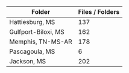 | Folder              |   Files / Folders |
|---------------------|-------------------|
| Hattiesburg, MS     |               137 |
| Gulfport-Biloxi, MS |               162 |
| Memphis, TN-MS-AR   |               178 |
| Pascagoula, MS      |                 6 |
| Jackson, MS         |               202 |